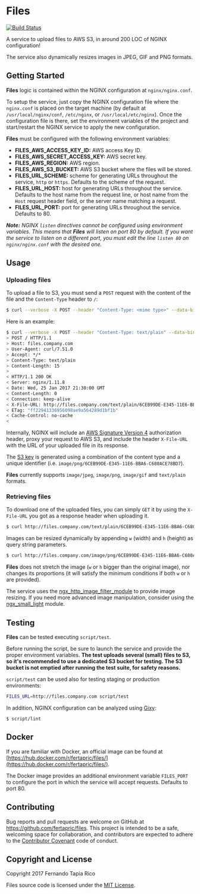 # Files

[![Build Status](https://travis-ci.org/fertapric/files.svg?branch=master)](https://travis-ci.org/fertapric/files)

A service to upload files to AWS S3, in around 200 LOC of NGINX configuration!

The service also dynamically resizes images in JPEG, GIF and PNG formats.

## Getting Started

**Files** logic is contained within the NGINX configuration at `nginx/nginx.conf`.

To setup the service, just copy the NGINX configuration file where the `nginx.conf` is placed on the target machine (by default at `/usr/local/nginx/conf`, `/etc/nginx`, or `/usr/local/etc/nginx`). Once the configuration file is there, set the environment variables of the project and start/restart the NGINX service to apply the new configuration.

**Files** must be configured with the following environment variables:

* **FILES_AWS_ACCESS_KEY_ID:** AWS access Key ID.
* **FILES_AWS_SECRET_ACCESS_KEY:** AWS secret key.
* **FILES_AWS_REGION:** AWS region.
* **FILES_AWS_S3_BUCKET:** AWS S3 bucket where the files will be stored.
* **FILES_URL_SCHEME:** scheme for generating URLs throughout the service, `http` or `https`. Defaults to the scheme of the request.
* **FILES_URL_HOST:** host for generating URLs throughout the service. Defaults to the host name from the request line, or host name from the `Host` request header field, or the server name matching a request.
* **FILES_URL_PORT:** port for generating URLs throughout the service. Defaults to 80.

_**Note:** NGINX `listen` directives cannot be configured using environment variables. This means that **Files** will listen on port 80 by default. If you want the service to listen on a different port, you must edit the line `listen 80` on `nginx/nginx.conf` with the desired one._

## Usage

### Uploading files

To upload a file to S3, you must send a `POST` request with the content of the file and the `Content-Type` header to `/`:

```bash
$ curl --verbose -X POST --header "Content-Type: <mime type>" --data-binary @"<path to file" $FILES_URL
```

Here is an example:

```bash
$ curl --verbose -X POST --header "Content-Type: text/plain" --data-binary @"/home/fertapric/document.txt" files.company.com
> POST / HTTP/1.1
> Host: files.company.com
> User-Agent: curl/7.51.0
> Accept: */*
> Content-Type: text/plain
> Content-Length: 15
>
< HTTP/1.1 200 OK
< Server: nginx/1.11.8
< Date: Wed, 25 Jan 2017 21:30:00 GMT
< Content-Length: 0
< Connection: keep-alive
< X-File-URL: http://files.company.com/text/plain/6CEB99DE-E345-11E6-BBA6-C680ACE78BD7
< ETag: "ff22941336956098ae9a564289d1bf1b"
< Cache-Control: no-cache
<
```

Internally, NGINX will include an [AWS Signature Version 4](http://docs.aws.amazon.com/AmazonS3/latest/API/sig-v4-header-based-auth.html) authorization header, proxy your request to AWS S3, and include the header `X-File-URL` with the URL of your uploaded file in its response.

The [S3 key](http://docs.aws.amazon.com/AmazonS3/latest/dev/UsingMetadata.html) is generated using a combination of the content type and a unique identifier (i.e. `image/png/6CEB99DE-E345-11E6-BBA6-C680ACE78BD7`).

**Files** currently supports `image/jpeg`, `image/png`, `image/gif` and `text/plain` formats.

### Retrieving files

To download one of the uploaded files, you can simply `GET` it by using the `X-File-URL` you got as a response header when uploading it.

```bash
$ curl http://files.company.com/text/plain/6CEB99DE-E345-11E6-BBA6-C680ACE78BD7

```

Images can be resized dynamically by appending `w` (width) and `h` (height) as query string parameters.

```bash
$ curl http://files.company.com/image/png/6CEB99DE-E345-11E6-BBA6-C680ACE78BD7?w=100&h=100
```

**Files** does not stretch the image (`w` or `h` bigger than the original image), nor changes its proportions (it will satisfy the minimum conditions if both `w` or `h` are provided).

The service uses the [ngx_http_image_filter_module](http://nginx.org/en/docs/http/ngx_http_image_filter_module.html) to provide image resizing. If you need more advanced image manipulation, consider using the [ngx_small_light](https://github.com/cubicdaiya/ngx_small_light) module.

## Testing

**Files** can be tested executing `script/test`.

Before running the script, be sure to launch the service and provide the proper environment variables. **The test uploads several (small) files to S3, so it's recommended to use a dedicated S3 bucket for testing. The S3 bucket is not emptied after running the test suite, for safety reasons.**

`script/test` can be used also for testing staging or production environments:

```bash
FILES_URL=http://files.company.com script/test
```

In addition, NGINX configuration can be analyzed using [Gixy](https://github.com/yandex/gixy):

```shell
$ script/lint
```

## Docker

If you are familiar with Docker, an official image can be found at [https://hub.docker.com/r/fertapric/files/](https://hub.docker.com/r/fertapric/files/).

The Docker image provides an additional environment variable `FILES_PORT` to configure the port in which the service will accept requests. Defaults to port 80.

## Contributing

Bug reports and pull requests are welcome on GitHub at https://github.com/fertapric/files. This project is intended to be a safe, welcoming space for collaboration, and contributors are expected to adhere to the [Contributor Covenant](http://contributor-covenant.org) code of conduct.

## Copyright and License

Copyright 2017 Fernando Tapia Rico

Files source code is licensed under the [MIT License](LICENSE).
